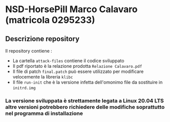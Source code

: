 # NSD-HorsePill Marco Calavaro (matricola 0295233)

## Descrizione repository
Il repository contiene :
- La cartella `attack-files` contiene il codice sviluppato
- Il pdf riportato è la relazione prodotta `Relazione Calavaro.pdf`
- Il file di patch `final.patch` può essere utilizzato per modificare velocemente la libreria `klibc`
- Il file `run-init` che è la versione infetta dell'omonimo file da sostituire in `initrd.img`

### La versione sviluppata è strettamente legata a Linux 20.04 LTS altre versioni potrebbero richiedere delle modifiche soprattutto nel programma di installazione
